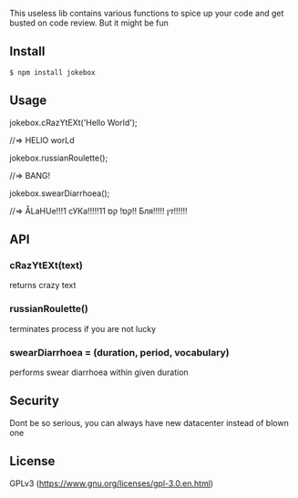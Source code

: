 This useless lib contains various functions to spice up your code and get busted on code review.
But it might be fun

## Install

```
$ npm install jokebox
```

## Usage


jokebox.cRazYtEXt('Hello World');

//=> HELlO worLd


jokebox.russianRoulette();

//=> BANG!


jokebox.swearDiarrhoea();

//=> ÅLaHUe!!!1     сУКа!!!!!11  קס!              קס!!   Бля!!!!!            זין!!!!!!

## API

### cRazYtEXt(text)
returns crazy text

### russianRoulette()
terminates process if you are not lucky

### swearDiarrhoea = (duration, period, vocabulary) 
performs swear diarrhoea within given duration

## Security
Dont be so serious, you can always have new datacenter instead of blown one

## License

GPLv3 (https://www.gnu.org/licenses/gpl-3.0.en.html)
